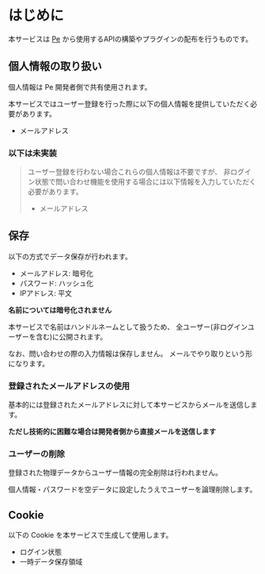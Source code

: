 # はじめに

本サービスは [Pe](https://github.com/sk-0520/Pe) から使用するAPIの構築やプラグインの配布を行うものです。

## 個人情報の取り扱い

個人情報は Pe 開発者側で共有使用されます。

本サービスではユーザー登録を行った際に以下の個人情報を提供していただく必要があります。

* メールアドレス

### 以下は未実装

> ユーザー登録を行わない場合これらの個人情報は不要ですが、
> 非ログイン状態で問い合わせ機能を使用する場合には以下情報を入力していただく必要があります。
> 
> * メールアドレス

## 保存

以下の方式でデータ保存が行われます。

* メールアドレス: 暗号化
* パスワード: ハッシュ化
* IPアドレス: 平文

**名前については暗号化されません**

本サービスで名前はハンドルネームとして扱うため、
全ユーザー(非ログインユーザーを含む)に公開されます。

なお、問い合わせの際の入力情報は保存しません。
メールでやり取りという形になります。


### 登録されたメールアドレスの使用

基本的には登録されたメールアドレスに対して本サービスからメールを送信します。

**ただし技術的に困難な場合は開発者側から直接メールを送信します**


### ユーザーの削除

登録された物理データからユーザー情報の完全削除は行われません。

個人情報・パスワードを空データに設定したうえでユーザーを論理削除します。


## Cookie

以下の Cookie を本サービスで生成して使用します。

* ログイン状態
* 一時データ保存領域


